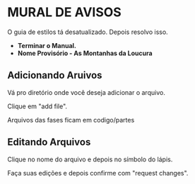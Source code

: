 # MURAL DE AVISOS

O guia de estilos tá desatualizado. Depois resolvo isso.

* **Terminar o Manual.**
* **Nome Provisório - As Montanhas da Loucura**

## Adicionando Aruivos

Vá pro diretório onde você deseja adicionar o arquivo.

Clique em "add file".

Arquivos das fases ficam em codigo/partes

## Editando Arquivos

Clique no nome do arquivo e depois no símbolo do lápis.

Faça suas edições e depois confirme com "request changes".
